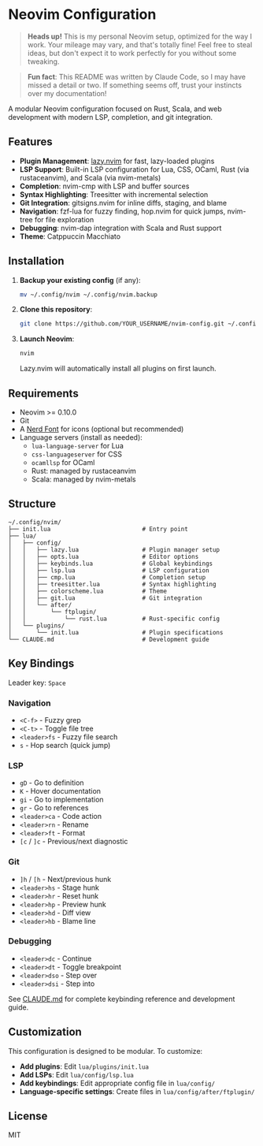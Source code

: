 # Neovim Configuration

> **Heads up!** This is my personal Neovim setup, optimized for the way I work. Your mileage may vary, and that's totally fine! Feel free to steal ideas, but don't expect it to work perfectly for you without some tweaking.

> **Fun fact**: This README was written by Claude Code, so I may have missed a detail or two. If something seems off, trust your instincts over my documentation!

A modular Neovim configuration focused on Rust, Scala, and web development with modern LSP, completion, and git integration.

## Features

- **Plugin Management**: [lazy.nvim](https://github.com/folke/lazy.nvim) for fast, lazy-loaded plugins
- **LSP Support**: Built-in LSP configuration for Lua, CSS, OCaml, Rust (via rustaceanvim), and Scala (via nvim-metals)
- **Completion**: nvim-cmp with LSP and buffer sources
- **Syntax Highlighting**: Treesitter with incremental selection
- **Git Integration**: gitsigns.nvim for inline diffs, staging, and blame
- **Navigation**: fzf-lua for fuzzy finding, hop.nvim for quick jumps, nvim-tree for file exploration
- **Debugging**: nvim-dap integration with Scala and Rust support
- **Theme**: Catppuccin Macchiato

## Installation

1. **Backup your existing config** (if any):
   ```bash
   mv ~/.config/nvim ~/.config/nvim.backup
   ```

2. **Clone this repository**:
   ```bash
   git clone https://github.com/YOUR_USERNAME/nvim-config.git ~/.config/nvim
   ```

3. **Launch Neovim**:
   ```bash
   nvim
   ```

   Lazy.nvim will automatically install all plugins on first launch.

## Requirements

- Neovim >= 0.10.0
- Git
- A [Nerd Font](https://www.nerdfonts.com/) for icons (optional but recommended)
- Language servers (install as needed):
  - `lua-language-server` for Lua
  - `css-languageserver` for CSS
  - `ocamllsp` for OCaml
  - Rust: managed by rustaceanvim
  - Scala: managed by nvim-metals

## Structure

```
~/.config/nvim/
├── init.lua                          # Entry point
├── lua/
│   ├── config/
│   │   ├── lazy.lua                  # Plugin manager setup
│   │   ├── opts.lua                  # Editor options
│   │   ├── keybinds.lua              # Global keybindings
│   │   ├── lsp.lua                   # LSP configuration
│   │   ├── cmp.lua                   # Completion setup
│   │   ├── treesitter.lua            # Syntax highlighting
│   │   ├── colorscheme.lua           # Theme
│   │   ├── git.lua                   # Git integration
│   │   └── after/
│   │       └── ftplugin/
│   │           └── rust.lua          # Rust-specific config
│   └── plugins/
│       └── init.lua                  # Plugin specifications
└── CLAUDE.md                         # Development guide
```

## Key Bindings

Leader key: `Space`

### Navigation
- `<C-f>` - Fuzzy grep
- `<C-t>` - Toggle file tree
- `<leader>fs` - Fuzzy file search
- `s` - Hop search (quick jump)

### LSP
- `gD` - Go to definition
- `K` - Hover documentation
- `gi` - Go to implementation
- `gr` - Go to references
- `<leader>ca` - Code action
- `<leader>rn` - Rename
- `<leader>ft` - Format
- `[c` / `]c` - Previous/next diagnostic

### Git
- `]h` / `[h` - Next/previous hunk
- `<leader>hs` - Stage hunk
- `<leader>hr` - Reset hunk
- `<leader>hp` - Preview hunk
- `<leader>hd` - Diff view
- `<leader>hb` - Blame line

### Debugging
- `<leader>dc` - Continue
- `<leader>dt` - Toggle breakpoint
- `<leader>dso` - Step over
- `<leader>dsi` - Step into

See [CLAUDE.md](CLAUDE.md) for complete keybinding reference and development guide.

## Customization

This configuration is designed to be modular. To customize:

- **Add plugins**: Edit `lua/plugins/init.lua`
- **Add LSPs**: Edit `lua/config/lsp.lua`
- **Add keybindings**: Edit appropriate config file in `lua/config/`
- **Language-specific settings**: Create files in `lua/config/after/ftplugin/`

## License

MIT
